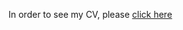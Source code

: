 In order to see my CV, please [click here](https://github.com/PLStenger/plstenger.github.io/blob/master/files/CV_Stenger_Pierre_Louis.pdf)
